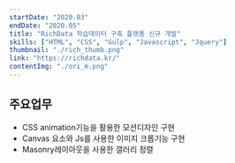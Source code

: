 ```yaml
---
startDate: "2020.03"
endDate: "2020.05"
title: "RichData 학습데이터 구축 플랫폼 신규 개발"
skills: ["HTML", "CSS", "Gulp", "Javascript", "Jquery"]
thumbnail: "./rich_thumb.png"
link: "https://richdata.kr/"
contentImg: "./ori_m.png"
---
```


## 주요업무

- CSS animation기능을 활용한 모션디자인 구현
- Canvas 요소와 Js를 사용한 이미지 크롭기능 구현
- Masonry레이아웃을 사용한 갤러리 정렬

